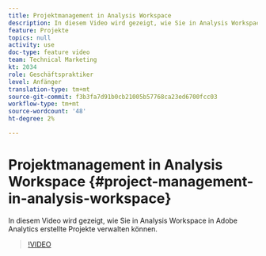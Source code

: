 ```yaml
---
title: Projektmanagement in Analysis Workspace
description: In diesem Video wird gezeigt, wie Sie in Analysis Workspace in Adobe Analytics erstellte Projekte verwalten können.
feature: Projekte
topics: null
activity: use
doc-type: feature video
team: Technical Marketing
kt: 2034
role: Geschäftspraktiker
level: Anfänger
translation-type: tm+mt
source-git-commit: f3b3fa7d91b0cb21005b57768ca23ed6700fcc03
workflow-type: tm+mt
source-wordcount: '48'
ht-degree: 2%

---
```



# Projektmanagement in Analysis Workspace {#project-management-in-analysis-workspace}

In diesem Video wird gezeigt, wie Sie in Analysis Workspace in Adobe Analytics erstellte Projekte verwalten können.

>[!VIDEO](https://video.tv.adobe.com/v/24035/?quality=12)
